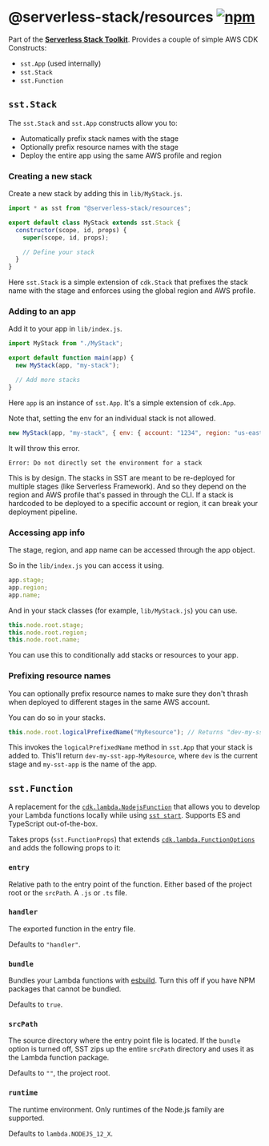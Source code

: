 # @serverless-stack/resources [![npm](https://img.shields.io/npm/v/@serverless-stack/resources.svg)](https://www.npmjs.com/package/@serverless-stack/resources)

Part of the **[Serverless Stack Toolkit](https://github.com/serverless-stack/serverless-stack)**. Provides a couple of simple AWS CDK Constructs:

- `sst.App` (used internally)
- `sst.Stack`
- `sst.Function`

## `sst.Stack`

The `sst.Stack` and `sst.App` constructs allow you to:

- Automatically prefix stack names with the stage
- Optionally prefix resource names with the stage
- Deploy the entire app using the same AWS profile and region

### Creating a new stack

Create a new stack by adding this in `lib/MyStack.js`.

```jsx
import * as sst from "@serverless-stack/resources";

export default class MyStack extends sst.Stack {
  constructor(scope, id, props) {
    super(scope, id, props);

    // Define your stack
  }
}
```

Here `sst.Stack` is a simple extension of `cdk.Stack` that prefixes the stack name with the stage and enforces using the global region and AWS profile.

### Adding to an app

Add it to your app in `lib/index.js`.

```jsx
import MyStack from "./MyStack";

export default function main(app) {
  new MyStack(app, "my-stack");

  // Add more stacks
}
```

Here `app` is an instance of `sst.App`. It's a simple extension of `cdk.App`.

Note that, setting the env for an individual stack is not allowed.

```jsx
new MyStack(app, "my-stack", { env: { account: "1234", region: "us-east-1" } });
```

It will throw this error.

```
Error: Do not directly set the environment for a stack
```

This is by design. The stacks in SST are meant to be re-deployed for multiple stages (like Serverless Framework). And so they depend on the region and AWS profile that's passed in through the CLI. If a stack is hardcoded to be deployed to a specific account or region, it can break your deployment pipeline.

### Accessing app info

The stage, region, and app name can be accessed through the app object.

So in the `lib/index.js` you can access it using.

```js
app.stage;
app.region;
app.name;
```

And in your stack classes (for example, `lib/MyStack.js`) you can use.

```js
this.node.root.stage;
this.node.root.region;
this.node.root.name;
```

You can use this to conditionally add stacks or resources to your app.

### Prefixing resource names

You can optionally prefix resource names to make sure they don't thrash when deployed to different stages in the same AWS account.

You can do so in your stacks.

```jsx
this.node.root.logicalPrefixedName("MyResource"); // Returns "dev-my-sst-app-MyResource"
```

This invokes the `logicalPrefixedName` method in `sst.App` that your stack is added to. This'll return `dev-my-sst-app-MyResource`, where `dev` is the current stage and `my-sst-app` is the name of the app.

## `sst.Function`

A replacement for the [`cdk.lambda.NodejsFunction`](https://docs.aws.amazon.com/cdk/api/latest/docs/aws-lambda-nodejs-readme.html) that allows you to develop your Lambda functions locally while using [`sst start`](https://github.com/serverless-stack/serverless-stack/tree/master/packages/cli#start). Supports ES and TypeScript out-of-the-box.

Takes props (`sst.FunctionProps`) that extends [`cdk.lambda.FunctionOptions`](https://docs.aws.amazon.com/cdk/api/latest/docs/@aws-cdk_aws-lambda.FunctionOptions.html) and adds the following props to it:

### `entry`

Relative path to the entry point of the function. Either based of the project root or the `srcPath`. A `.js` or `.ts` file.

### `handler`

The exported function in the entry file.

Defaults to `"handler"`.

### `bundle`

Bundles your Lambda functions with [esbuild](https://esbuild.github.io). Turn this off if you have NPM packages that cannot be bundled.

Defaults to `true`.

### `srcPath`

The source directory where the entry point file is located. If the `bundle` option is turned off, SST zips up the entire `srcPath` directory and uses it as the Lambda function package.

Defaults to `""`, the project root.

### `runtime`

The runtime environment. Only runtimes of the Node.js family are supported.

Defaults to `lambda.NODEJS_12_X`.
